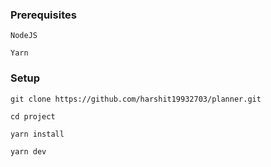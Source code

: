 ### Prerequisites
```
NodeJS 

Yarn 
```

### Setup

```
git clone https://github.com/harshit19932703/planner.git

cd project

yarn install

yarn dev
```
